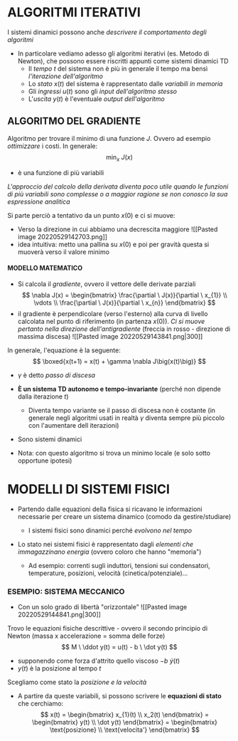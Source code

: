 # ALGORITMI ITERATIVI
I sistemi dinamici possono anche *descrivere il comportamento degli algoritmi*
- In particolare vediamo adesso gli algoritmi iterativi (es. Metodo di Newton), che possono essere riscritti appunti come sistemi dinamici TD
	- Il *tempo* $t$ del sistema non è più in generale il tempo ma bensì *l'iterazione dell'algoritmo*
	- Lo *stato* $x(t)$ del sistema è rappresentato dalle *variabili in memoria*
	- Gli *ingressi* $u(t)$ sono gli *input dell'algoritmo stesso*
	- L'*uscita* $y(t)$ è l'eventuale *output dell'algoritmo*

## ALGORITMO DEL GRADIENTE
Algoritmo per trovare il minimo di una funzione $J$. Ovvero ad esempio *ottimizzare* i costi. In generale: $$ \min_{x}\ J(x) $$
- è una funzione di più variabili

*L'approccio del calcolo della derivata diventa poco utile quando le funzioni di più variabili sono complesse o a maggior ragione se non conosco la sua espressione analitica*

Si parte perciò a tentativo da un punto $x(0)$ e ci si muove:
- Verso la direzione in cui abbiamo una decrescita maggiore
![[Pasted image 20220529142703.png]]
- idea intuitiva: metto una pallina su $x(0)$ e poi per gravità questa si muoverà verso il valore minimo

#### MODELLO MATEMATICO
- Si calcola il *gradiente*, ovvero il vettore delle derivate parziali $$ \nabla J(x) = \begin{bmatrix} \frac{\partial \ J(x)}{\partial \ x_{1}} \\ \vdots \\ \frac{\partial \ J(x)}{\partial \ x_{n}} \end{bmatrix} $$
- il gradiente è perpendicolare (verso l'esterno) alla curva di livello calcolata nel punto di riferimento (in partenza $x(0)$). *Ci si muove pertanto nella direzione dell'antigradiente* (freccia in rosso - direzione di massima discesa)
![[Pasted image 20220529143841.png|300]]

In generale, l'equazione è la seguente:
$$
\boxed{x(t+1) = x(t) + \gamma \nabla J\big(x(t)\big)}
$$
- $\gamma$ è detto *passo di discesa*
- **È un sistema TD autonomo e tempo-invariante** (perché non dipende dalla iterazione $t$)
	- Diventa tempo variante se il passo di discesa non è costante (in generale negli algoritmi usati in realtà $\gamma$ diventa sempre più piccolo con l'aumentare dell iterazioni)
- Sono sistemi dinamici

- Nota: con questo algoritmo si trova un minimo locale (e solo sotto opportune ipotesi)

# MODELLI DI SISTEMI FISICI
- Partendo dalle equazioni della fisica si ricavano le informazioni necessarie per creare un sistema dinamico (comodo da gestire/studiare)
	- I sistemi fisici sono dinamici perché *evolvono nel tempo*

- Lo stato nei sistemi fisici è rappresentato dagli *elementi che immagazzinano energia* (ovvero coloro che hanno "memoria")
	- Ad esempio: correnti sugli induttori, tensioni sui condensatori, temperature, posizioni, velocità (cinetica/potenziale)...


### ESEMPIO: SISTEMA MECCANICO
- Con un solo grado di libertà "orizzontale"
![[Pasted image 20220529144841.png|300]]

Trovo le equazioni fisiche descrittive - ovvero il secondo principio di Newton (massa x accelerazione = somma delle forze)
$$
M \ \ddot y(t) = u(t) - b \ \dot y(t)
$$
- supponendo come forza d'attrito quello viscoso $-b \ \dot y(t)$
- $y(t)$ è la posizione al tempo $t$

Scegliamo come stato la *posizione e la velocità*
- A partire da queste variabili, si possono scrivere le **equazioni di stato** che cerchiamo:
$$
x(t) = \begin{bmatrix} x_{1}(t) \\ x_2(t) \end{bmatrix} = \begin{bmatrix} y(t) \\ \dot y(t) \end{bmatrix} = \begin{bmatrix} \text{posizione} \\ \text{velocita'} \end{bmatrix}
$$